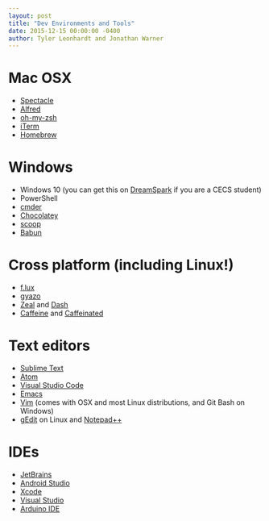 ```yaml
---
layout: post
title: "Dev Environments and Tools"
date: 2015-12-15 00:00:00 -0400
author: Tyler Leonhardt and Jonathan Warner
---
```


# Mac OSX

* [Spectacle](https://www.spectacleapp.com/)
* [Alfred](https://www.alfredapp.com/)
* [oh-my-zsh](https://github.com/robbyrussell/oh-my-zsh)
* [iTerm](https://www.iterm2.com/)
* [Homebrew](http://brew.sh/)

# Windows

* Windows 10 (you can get this on [DreamSpark](https://e5.onthehub.com/WebStore/Welcome.aspx?ws=48858cba-c19b-e011-969d-0030487d8897&vsro=8) if you are a CECS student)
* PowerShell
* [cmder](http://cmder.net/)
* [Chocolatey](https://chocolatey.org/)
* [scoop](http://scoop.sh/)
* [Babun](http://babun.github.io/)

# Cross platform (including Linux!)

* [f.lux](https://justgetflux.com/)
* [gyazo](https://gyazo.com/)
* [Zeal](https://zealdocs.org/) and [Dash](https://kapeli.com/dash)
* [Caffeine](http://lightheadsw.com/caffeine/) and [Caffeinated](http://desmondbrand.com/caffeinated/)

# Text editors

* [Sublime Text](https://www.sublimetext.com/)
* [Atom](https://atom.io/)
* [Visual Studio Code](https://code.visualstudio.com)
* [Emacs](https://www.gnu.org/software/emacs/)
* [Vim](http://www.vim.org/) (comes with OSX and most Linux distributions, and Git Bash on Windows)
* [gEdit](https://wiki.gnome.org/Apps/Gedit) on Linux and [Notepad++](https://notepad-plus-plus.org/)

# IDEs

* [JetBrains](https://www.jetbrains.com/student/)
* [Android Studio](http://developer.android.com/tools/studio/index.html)
* [Xcode](https://developer.apple.com/xcode/)
* [Visual Studio](https://www.visualstudio.com/en-us/visual-studio-homepage-vs.aspx)
* [Arduino IDE](https://www.arduino.cc/en/Main/Software)

